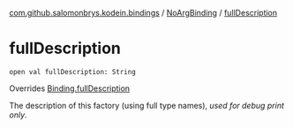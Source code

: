 [com.github.salomonbrys.kodein.bindings](../index.md) / [NoArgBinding](index.md) / [fullDescription](.)

# fullDescription

`open val fullDescription: String`

Overrides [Binding.fullDescription](../-binding/full-description.md)

The description of this factory (using full type names), *used for debug print only*.

